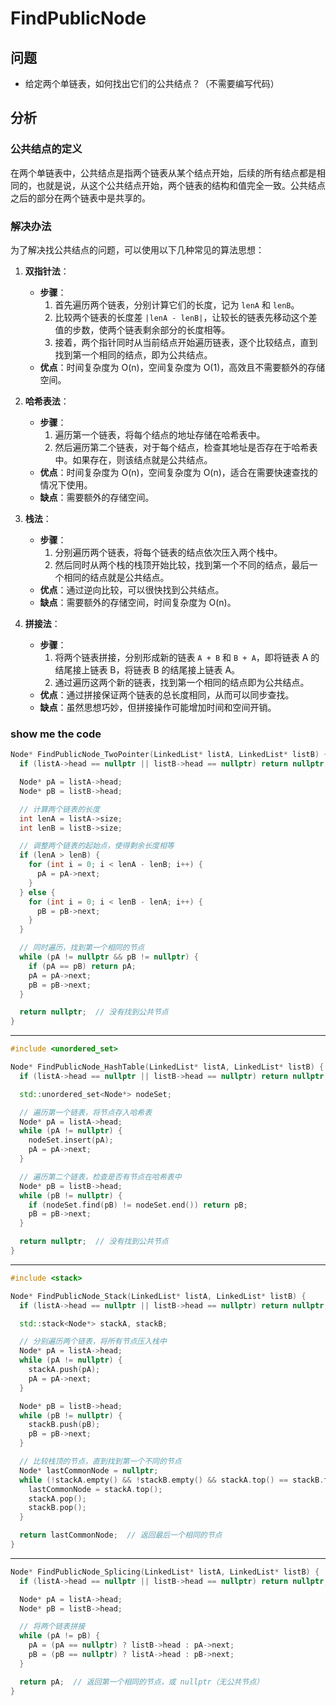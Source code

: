 # FindPublicNode

## 问题

- 给定两个单链表，如何找出它们的公共结点？（不需要编写代码）

## 分析

### 公共结点的定义

在两个单链表中，公共结点是指两个链表从某个结点开始，后续的所有结点都是相同的，也就是说，从这个公共结点开始，两个链表的结构和值完全一致。公共结点之后的部分在两个链表中是共享的。

### 解决办法

为了解决找公共结点的问题，可以使用以下几种常见的算法思想：

1. **双指针法**：
   - **步骤**：
     1. 首先遍历两个链表，分别计算它们的长度，记为 `lenA` 和 `lenB`。
     2. 比较两个链表的长度差 `|lenA - lenB|`，让较长的链表先移动这个差值的步数，使两个链表剩余部分的长度相等。
     3. 接着，两个指针同时从当前结点开始遍历链表，逐个比较结点，直到找到第一个相同的结点，即为公共结点。
   - **优点**：时间复杂度为 O(n)，空间复杂度为 O(1)，高效且不需要额外的存储空间。

2. **哈希表法**：
   - **步骤**：
     1. 遍历第一个链表，将每个结点的地址存储在哈希表中。
     2. 然后遍历第二个链表，对于每个结点，检查其地址是否存在于哈希表中。如果存在，则该结点就是公共结点。
   - **优点**：时间复杂度为 O(n)，空间复杂度为 O(n)，适合在需要快速查找的情况下使用。
   - **缺点**：需要额外的存储空间。

3. **栈法**：
   - **步骤**：
     1. 分别遍历两个链表，将每个链表的结点依次压入两个栈中。
     2. 然后同时从两个栈的栈顶开始比较，找到第一个不同的结点，最后一个相同的结点就是公共结点。
   - **优点**：通过逆向比较，可以很快找到公共结点。
   - **缺点**：需要额外的存储空间，时间复杂度为 O(n)。

4. **拼接法**：
   - **步骤**：
     1. 将两个链表拼接，分别形成新的链表 `A + B` 和 `B + A`，即将链表 A 的结尾接上链表 B，将链表 B 的结尾接上链表 A。
     2. 通过遍历这两个新的链表，找到第一个相同的结点即为公共结点。
   - **优点**：通过拼接保证两个链表的总长度相同，从而可以同步查找。
   - **缺点**：虽然思想巧妙，但拼接操作可能增加时间和空间开销。

### show me the code

```cpp
Node* FindPublicNode_TwoPointer(LinkedList* listA, LinkedList* listB) {
  if (listA->head == nullptr || listB->head == nullptr) return nullptr;

  Node* pA = listA->head;
  Node* pB = listB->head;

  // 计算两个链表的长度
  int lenA = listA->size;
  int lenB = listB->size;

  // 调整两个链表的起始点，使得剩余长度相等
  if (lenA > lenB) {
    for (int i = 0; i < lenA - lenB; i++) {
      pA = pA->next;
    }
  } else {
    for (int i = 0; i < lenB - lenA; i++) {
      pB = pB->next;
    }
  }

  // 同时遍历，找到第一个相同的节点
  while (pA != nullptr && pB != nullptr) {
    if (pA == pB) return pA;
    pA = pA->next;
    pB = pB->next;
  }

  return nullptr;  // 没有找到公共节点
}
```

---

```cpp
#include <unordered_set>

Node* FindPublicNode_HashTable(LinkedList* listA, LinkedList* listB) {
  if (listA->head == nullptr || listB->head == nullptr) return nullptr;

  std::unordered_set<Node*> nodeSet;

  // 遍历第一个链表，将节点存入哈希表
  Node* pA = listA->head;
  while (pA != nullptr) {
    nodeSet.insert(pA);
    pA = pA->next;
  }

  // 遍历第二个链表，检查是否有节点在哈希表中
  Node* pB = listB->head;
  while (pB != nullptr) {
    if (nodeSet.find(pB) != nodeSet.end()) return pB;
    pB = pB->next;
  }

  return nullptr;  // 没有找到公共节点
}
```

---

```cpp
#include <stack>

Node* FindPublicNode_Stack(LinkedList* listA, LinkedList* listB) {
  if (listA->head == nullptr || listB->head == nullptr) return nullptr;

  std::stack<Node*> stackA, stackB;

  // 分别遍历两个链表，将所有节点压入栈中
  Node* pA = listA->head;
  while (pA != nullptr) {
    stackA.push(pA);
    pA = pA->next;
  }

  Node* pB = listB->head;
  while (pB != nullptr) {
    stackB.push(pB);
    pB = pB->next;
  }

  // 比较栈顶的节点，直到找到第一个不同的节点
  Node* lastCommonNode = nullptr;
  while (!stackA.empty() && !stackB.empty() && stackA.top() == stackB.top()) {
    lastCommonNode = stackA.top();
    stackA.pop();
    stackB.pop();
  }

  return lastCommonNode;  // 返回最后一个相同的节点
}
```

---

```cpp
Node* FindPublicNode_Splicing(LinkedList* listA, LinkedList* listB) {
  if (listA->head == nullptr || listB->head == nullptr) return nullptr;

  Node* pA = listA->head;
  Node* pB = listB->head;

  // 将两个链表拼接
  while (pA != pB) {
    pA = (pA == nullptr) ? listB->head : pA->next;
    pB = (pB == nullptr) ? listA->head : pB->next;
  }

  return pA;  // 返回第一个相同的节点，或 nullptr（无公共节点）
}
```
